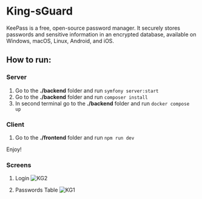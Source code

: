 # King-sGuard

KeePass is a free, open-source password manager. It securely stores passwords and sensitive information in an encrypted database, available on Windows, macOS, Linux, Android, and iOS.

## How to run:

### Server

1. Go to the <b>./backend</b> folder and run `symfony server:start`
2. Go to the <b>./backend</b> folder and run `composer install`
3. In second terminal go to the <b>./backend</b> folder and run `docker compose up`

### Client

1. Go to the <b>./frontend</b> folder and run `npm run dev`

Enjoy!

### Screens

1. Login
   ![KG2](./images/KG2.png)

2. Passwords Table
   ![KG1](./images/KG1.png)
